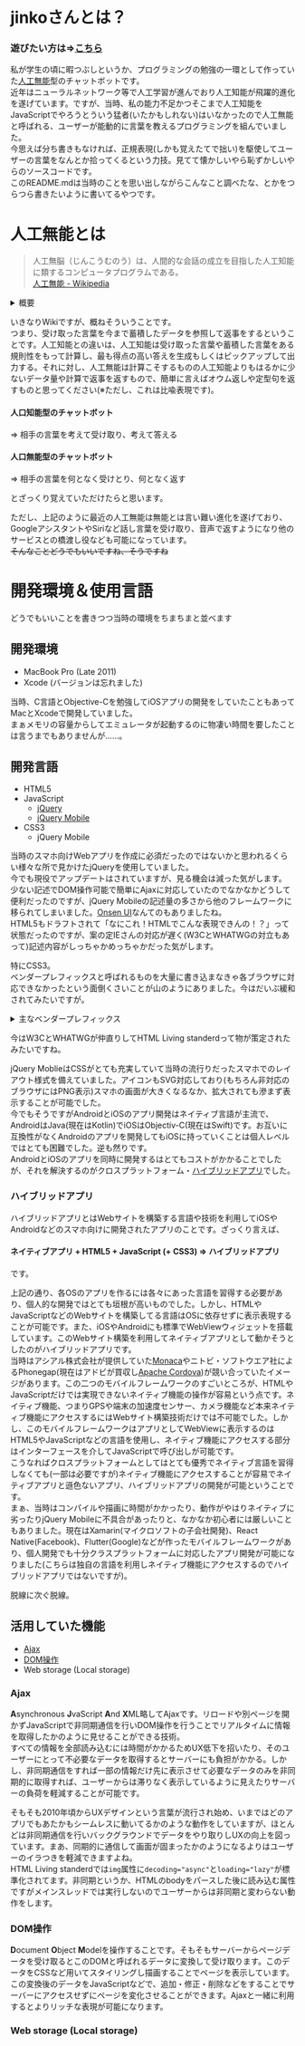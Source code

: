 # jinkoさんとは？
### 遊びたい方は⇒[こちら](https://blue928sky.github.io/jinko/)

私が学生の頃に暇つぶしというか、プログラミングの勉強の一環として作っていた[人工無能](#人工無能とは)型のチャットボットです。  
近年はニューラルネットワーク等で人工学習が進んでおり人工知能が飛躍的進化を遂げています。ですが、当時、私の能力不足かつそこまで人工知能をJavaScriptでやろうとういう猛者(いたかもしれない)はいなかったので人工無能と呼ばれる、ユーザーが能動的に言葉を教えるプログラミングを組んでいました。  
今思えば分ち書きもなければ、正規表現(しかも覚えたてで拙い)を駆使してユーザーの言葉をなんとか拾ってくるという力技。見てて懐かしいやら恥ずかしいやらのソースコードです。  
このREADME.mdは当時のことを思い出しながらこんなこと調べたな、とかをつらつら書きたいように書いてるやつです。

# 人工無能とは
> 人工無脳（じんこうむのう）は、人間的な会話の成立を目指した人工知能に類するコンピュータプログラムである。  
> [人工無能 - Wikipedia](https://ja.wikipedia.org/wiki/%E4%BA%BA%E5%B7%A5%E7%84%A1%E8%84%B3)
<details>
<summary>概要</summary>
<blockquote>人工無脳は、ユーザーがキーボード等を通じて語りかけることで、何らかの返答を口語でアウトプットする。 コンピュータに対する人格や知性といった人間らしさの付与を最終到達点と考える研究分野には、人間の脳（ニューロン）の働きをコンピュータプログラムに置き換えて成長させ、コンピュータにコミュニケーション能力を獲得せしむる道が存在するが、ボトムアップ型とも通称される、自我や知性を持つ人工知能の構築には課題が多く、完成が容易でない。 そこで、コンピュータに言葉の意味を理解させるのではなく、インプットされた内容に対する自然な応答を事前に学習、蓄積させておく手法が考案された。 このような逆算的アプローチによって構成された人工知能をトップダウン型と称し、ここで解説する人工無脳や、コンピュータゲームにおいて自律行動するNPC、オートメイテッドのオブジェクト等が、その代表格として知られる。 したがって、予め用意された文章を選択的にアウトプットする手法により会話の成立を目指した、ある種の人工無脳であるGoogleアシスタントやSiri等は、人工知能ともうたわれている。 先述の通り、人工無脳はトップダウン的なアプローチによって人間らしさが構築されており、事前に準備されたユーザーが期待するであろうレスポンスをアウトプットするため、その応答からは、しばしば知性の存在を錯覚させる。 しかしながら大半の人工無脳は、収集した文章からキーワードを抽出（構文解析）し、内部のデータベースとマッチング（探索）して応答する手法を用いているため、人間の思考とは解に至るまでのプロセスが大きく異なる。<br>
<a href="https://ja.wikipedia.org/wiki/%E4%BA%BA%E5%B7%A5%E7%84%A1%E8%84%B3#概要">人工無能 - Wikipedia</a></blockquote></details>

いきなりWikiですが、概ねそういうことです。  
つまり、受け取った言葉を今まで蓄積したデータを参照して返事をするということです。人工知能との違いは、人工知能は受け取った言葉や蓄積した言葉をある規則性をもって計算し、最も得点の高い答えを生成もしくはピックアップして出力する。それに対し、人工無能は計算こそするものの人工知能よりもはるかに少ないデータ量や計算で返事を返すもので、簡単に言えばオウム返しや定型句を返すものと思ってください(※ただし、これは比喩表現です)。

#### 人口知能型のチャットボット
⇒ 相手の言葉を考えて受け取り、考えて答える
#### 人口無能型のチャットボット
⇒ 相手の言葉を何となく受けとり、何となく返す

とざっくり覚えていただけたらと思います。

ただし、上記のように最近の人工無能は無能とは言い難い進化を遂げており、GoogleアシスタントやSiriなど話し言葉を受け取り、音声で返すようになり他のサービスとの橋渡し役なども可能になっています。  
~~そんなことどうでもいいですね、そうですね~~

# 開発環境＆使用言語
どうでもいいことを書きつつ当時の環境をちまちまと並べます
## 開発環境
- MacBook Pro (Late 2011)
- Xcode (バージョンは忘れました) 

当時、C言語とObjective-Cを勉強してiOSアプリの開発をしていたこともあってMacとXcodeで開発していました。  
まぁメモリの容量からしてエミュレータが起動するのに物凄い時間を要したことは言うまでもありませんが……。

## 開発言語
- HTML5
- JavaScript
  - [jQuery](https://jquery.com/)
  - [jQuery Mobile](https://jquerymobile.com/)
- CSS3
  - jQuery Mobile

当時のスマホ向けWebアプリを作成に必須だったのではないかと思われるくらい様々な所で見かけたjQueryを使用していました。  
今でも現役でアップデートはされていますが、見る機会は減った気がします。  
少ない記述でDOM操作可能で簡単にAjaxに対応していたのでなかなかどうして便利だったのですが、jQuery Mobileの記述量の多さから他のフレームワークに移られてしまいました。[Onsen UI](https://ja.onsen.io/)なんてのもありましたね。  
HTML5もドラフトされて「なにこれ！HTMLでこんな表現できんの！？」って状態だったのですが、案の定IEさんの対応が遅く(W3CとWHATWGの対立もあって)記述内容がしっちゃかめっちゃかだった気がします。

特にCSS3。  
ベンダープレフィックスと呼ばれるものを大量に書き込まなきゃ各ブラウザに対応できなかったという面倒くさいことが山のようにありました。今はだいぶ緩和されてみたいですが。
<details>
  <summary>主なベンダープレフィックス</summary>
  <ul>
    <li><code>-moz-</code>&ensp;&ensp;&ensp;&ensp;Firefox</li>
    <li><code>-webkit-</code>&ensp;Google Chrome、Safari</li>
    <li><code>-o-</code>&ensp;&ensp;&ensp;&ensp;&ensp;&ensp;Opera</li>
    <li><code>-ms-</code>&ensp;&ensp;&ensp;&ensp;&ensp;Internet Explorer</li>
  </ul>
</details>

今はW3CとWHATWGが仲直りしてHTML Living standerdって物が策定されたみたいですね。

jQuery MoblieはCSSがとても充実していて当時の流行りだったスマホでのレイアウト様式を備えていました。アイコンもSVG対応しており(もちろん非対応のブラウザにはPNG表示)スマホの画面が大きくなるなか、拡大されても滲まず表示することが可能でした。  
今でもそうですがAndroidとiOSのアプリ開発はネイティブ言語が主流で、AndroidはJava(現在はKotlin)でiOSはObjectiv-C(現在はSwift)です。お互いに互換性がなくAndroidのアプリを開発してもiOSに持っていくことは個人レベルではとても困難でした。逆も然りです。  
AndroidとiOSのアプリを同時に開発するはとてもコストがかかることでしたが、それを解決するのがクロスプラットフォーム・[ハイブリッドアプリ](#ハイブリッドアプリ)でした。

### ハイブリッドアプリ
ハイブリッドアプリとはWebサイトを構築する言語や技術を利用してiOSやAndroidなどのスマホ向けに開発されたアプリのことです。ざっくり言えば、
#### ネイティブアプリ + HTML5 + JavaScript (+ CSS3) ⇒ ハイブリッドアプリ
です。

上記の通り、各OSのアプリを作るには各々にあった言語を習得する必要があり、個人的な開発ではとても垣根が高いものでした。しかし、HTMLやJavaScriptなどのWebサイトを構築してる言語はOSに依存せずに表示表現することが可能です。また、iOSやAndroidにも標準でWebViewウィジェットを搭載しています。このWebサイト構築を利用してネイティブアプリとして動かそうとしたのがハイブリッドアプリです。  
当時はアシアル株式会社が提供していた[Monaca](https://ja.monaca.io/)やニトビ・ソフトウエア社によるPhonegap(現在はアドビが買収し[Apache Cordova](https://cordova.apache.org/))が競い合っていたイメージがあります。この二つのモバイルフレームワークのすごいところが、HTMLやJavaScriptだけでは実現できないネイティブ機能の操作が容易という点です。ネイティブ機能、つまりGPSや端末の加速度センサー、カメラ機能など本来ネイティブ機能にアクセスするにはWebサイト構築技術だけでは不可能でした。しかし、このモバイルフレームワークはアプリとしてWebViewに表示するのはHTML5やJavaScriptなどの言語を使用し、ネイティブ機能にアクセスする部分はインターフェースを介してJavaScriptで呼び出しが可能です。  
こうなればクロスプラットフォームとしてはとても優秀でネイティブ言語を習得しなくても(一部は必要ですが)ネイティブ機能にアクセスすることが容易でネイティブアプリと遜色ないアプリ、ハイブリッドアプリの開発が可能ということです。  
まぁ、当時はコンパイルや描画に時間がかかったり、動作がやはりネイティブに劣ったりjQuery Mobileに不具合があったりと、なかなか初心者には厳しいこともありました。現在はXamarin(マイクロソフトの子会社開発)、React Native(Facebook)、Flutter(Google)などが作ったモバイルフレームワークがあり、個人開発でも十分クラスプラットフォームに対応したアプリ開発が可能になりました(こちらは独自の言語を利用しネイティブ機能にアクセスするのでハイブリッドアプリではないですが)。

脱線に次ぐ脱線。

## 活用していた機能
- [Ajax](#Ajax)
- [DOM操作](#DOM操作)
- Web storage (Local storage)

### Ajax
**A**synchronous **J**vaScript **A**nd **X**ML略してAjaxです。リロードや別ページを開かずJavaScriptで非同期通信を行いDOM操作を行うことでリアルタイムに情報を取得したかのように見せることができる技術。  
すべての情報を全部読み込むには時間がかかるためUX低下を招いたり、そのユーザーにとって不必要なデータを取得するとサーバーにも負担がかかる。しかし、非同期通信をすれば一部の情報だけ先に表示させて必要なデータのみを非同期的に取得すれば、ユーザーからは滞りなく表示しているように見えたりサーバーの負荷を軽減することが可能です。

そもそも2010年頃からUXデザインという言葉が流行され始め、いまではどのアプリでもあたかもシームレスに動いてるかのような動作をしていますが、ほとんどは非同期通信を行いバックグラウンドでデータをやり取りしUXの向上を図っています。まあ、同期的に通信して画面が固まったかのようになるよりはユーザーのイラつきを軽減できますよね。  
HTML Living standerdでは`img`属性に`decoding="async"`と`loading="lazy"`が標準化されてます。非同期というか、HTMLのbodyをパースした後に読み込む属性ですがメインスレッドでは実行しないのでユーザーからは非同期と変わらない動作をします。

### DOM操作
**D**ocument **O**bject **M**odelを操作することです。そもそもサーバーからページデータを受け取るとこのDOMと呼ばれるデータに変換して受け取ります。このデータをCSSなど用いてスタイリングし描画することでページを表示しています。この変換後のデータをJavaScriptなどで、追加・修正・削除などをすることでサーバーにアクセスせずにページを変化させることができます。Ajaxと一緒に利用するとよりリッチな表現が可能になります。

### Web storage (Local storage)
